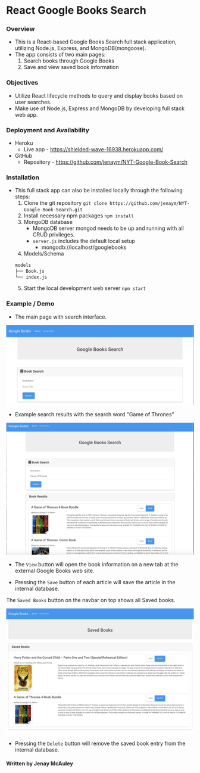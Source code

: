# React Google Books Search

### Overview
- This is a React-based Google Books Search full stack application, utilizing Node.js, Express, and MongoDB(mongoose).
- The app consists of two main pages:
  1. Search books through Google Books
  2. Save and view saved book information
   
### Objectives
- Utilize React lifecycle methods to query and display books based on user searches.
- Make use of Node.js, Express and MongoDB by developing full stack web app.

### Deployment and Availability
- Heroku
  - Live app - https://shielded-wave-16938.herokuapp.com/
- GitHub
  - Repository - https://github.com/jenaym/NYT-Google-Book-Search

### Installation
- This full stack app can also be installed locally through the following steps:
  1. Clone the git repository
    `git clone https://github.com/jenaym/NYT-Google-Book-Search.git`
  2. Install necessary npm packages
    `npm install`
  3. MongoDB database
     - MongoDB server mongod needs to be up and running with all CRUD privileges.
     - `server.js` includes the default local setup
       - mongodb://localhost/googlebooks
  4. Models/Schema
    ```
    models
    ├── Book.js
    └── index.js
    ```
   5. Start the local development web server
    `npm start`

### Example / Demo
- The main page with search interface.

![alt](demo/demo&#32;1.png)

- Example search results with the search word "Game of Thrones"

![alt](demo/demo&#32;2.png)

- The `View` button will open the book information on a new tab at the external Google Books web site.

- Pressing the `Save` button of each article will save the article in the internal database.

The `Saved Books` button on the navbar on top shows all Saved books.

![alt](demo/demo&#32;3.png)

- Pressing the `Delete` button will remove the saved book entry from the internal database.

#### Written by Jenay McAuley
